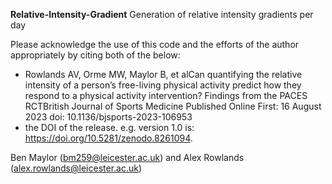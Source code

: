 **Relative-Intensity-Gradient**
Generation of relative intensity gradients per day

Please acknowledge the use of this code and the efforts of the author appropriately by citing both of the below:
- Rowlands AV, Orme MW, Maylor B, et alCan quantifying the relative intensity of a person’s free-living physical activity predict how they respond to a physical activity intervention? Findings from the PACES RCTBritish Journal of Sports Medicine Published Online First: 16 August 2023 doi: 10.1136/bjsports-2023-106953
- the DOI of the release. e.g. version 1.0 is: https://doi.org/10.5281/zenodo.8261094.

Ben Maylor (bm259@leicester.ac.uk) and Alex Rowlands (alex.rowlands@leicester.ac.uk)
